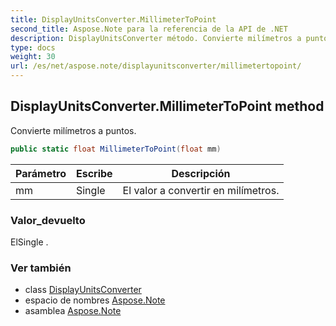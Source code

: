```yaml
---
title: DisplayUnitsConverter.MillimeterToPoint
second_title: Aspose.Note para la referencia de la API de .NET
description: DisplayUnitsConverter método. Convierte milímetros a puntos.
type: docs
weight: 30
url: /es/net/aspose.note/displayunitsconverter/millimetertopoint/
---
```

## DisplayUnitsConverter.MillimeterToPoint method

Convierte milímetros a puntos.

```csharp
public static float MillimeterToPoint(float mm)
```

| Parámetro | Escribe | Descripción |
| --- | --- | --- |
| mm | Single | El valor a convertir en milímetros. |

### Valor_devuelto

ElSingle .

### Ver también

* class [DisplayUnitsConverter](../)
* espacio de nombres [Aspose.Note](../../displayunitsconverter/)
* asamblea [Aspose.Note](../../../)


